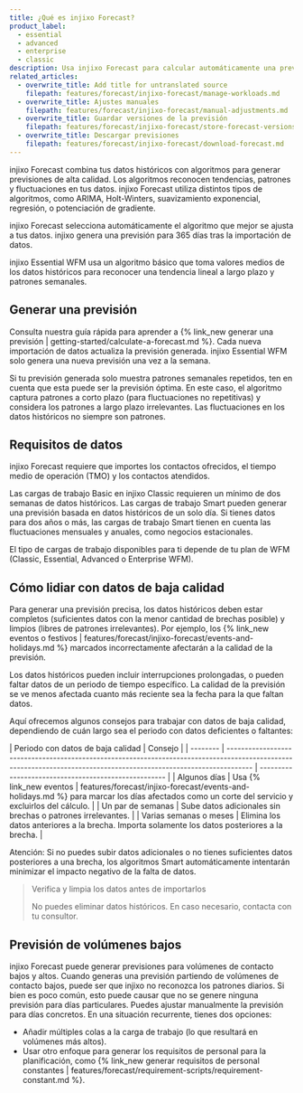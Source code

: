 ```yaml
---
title: ¿Qué es injixo Forecast?
product_label:
  - essential
  - advanced
  - enterprise
  - classic
description: Usa injixo Forecast para calcular automáticamente una previsión de volumen de contacto y TMO.
related_articles:
  - overwrite_title: Add title for untranslated source
    filepath: features/forecast/injixo-forecast/manage-workloads.md
  - overwrite_title: Ajustes manuales
    filepath: features/forecast/injixo-forecast/manual-adjustments.md
  - overwrite_title: Guardar versiones de la previsión
    filepath: features/forecast/injixo-forecast/store-forecast-versions.md
  - overwrite_title: Descargar previsiones
    filepath: features/forecast/injixo-forecast/download-forecast.md
---
```


injixo Forecast combina tus datos históricos con algoritmos para generar previsiones de alta calidad. Los algoritmos reconocen tendencias, patrones y fluctuaciones en tus datos. injixo Forecast utiliza distintos tipos de algoritmos, como ARIMA, Holt-Winters, suavizamiento exponencial, regresión, o potenciación de gradiente. 

injixo Forecast selecciona automáticamente el algoritmo que mejor se ajusta a tus datos. injixo genera una previsión para 365 días tras la importación de datos.

injixo Essential WFM usa un algoritmo básico que toma valores medios de los datos históricos para reconocer una tendencia lineal a largo plazo y patrones semanales.

## Generar una previsión

Consulta nuestra guía rápida para aprender a {% link_new generar una previsión | getting-started/calculate-a-forecast.md %}. Cada nueva importación de datos actualiza la previsión generada. injixo Essential WFM solo genera una nueva previsión una vez a la semana.

Si tu previsión generada solo muestra patrones semanales repetidos, ten en cuenta que esta puede ser la previsión óptima. En este caso, el algoritmo captura patrones a corto plazo (para fluctuaciones no repetitivas) y considera los patrones a largo plazo irrelevantes. Las fluctuaciones en los datos históricos no siempre son patrones.

## Requisitos de datos

injixo Forecast requiere que importes los contactos ofrecidos, el tiempo medio de operación (TMO) y los contactos atendidos.

Las cargas de trabajo Basic en injixo Classic requieren un mínimo de dos semanas de datos históricos. Las cargas de trabajo Smart pueden generar una previsión basada en datos históricos de un solo día. Si tienes datos para dos años o más, las cargas de trabajo Smart tienen en cuenta las fluctuaciones mensuales y anuales, como negocios estacionales.

El tipo de cargas de trabajo disponibles para ti depende de tu plan de WFM (Classic, Essential, Advanced o Enterprise WFM).

## Cómo lidiar con datos de baja calidad

Para generar una previsión precisa, los datos históricos deben estar completos (suficientes datos con la menor cantidad de brechas posible) y limpios (libres de patrones irrelevantes). Por ejemplo, los {% link_new eventos o festivos | features/forecast/injixo-forecast/events-and-holidays.md %} marcados incorrectamente afectarán a la calidad de la previsión.

Los datos históricos pueden incluir interrupciones prolongadas, o pueden faltar datos de un periodo de tiempo específico. La calidad de la previsión se ve menos afectada cuanto más reciente sea la fecha para la que faltan datos. 

Aquí ofrecemos algunos consejos para trabajar con datos de baja calidad, dependiendo de cuán largo sea el periodo con datos deficientes o faltantes:

| Periodo con datos de baja calidad     | Consejo                                                                                                                                                         |
| -------- | ------------------------------------------------------------------------------------------------------------------------------------------------------------------- | ---------------------------------------------------- |
| Algunos días | Usa {% link_new eventos | features/forecast/injixo-forecast/events-and-holidays.md %} para marcar los días afectados como un corte del servicio y excluirlos del cálculo.                                                    |
| Un par de semanas    | Sube datos adicionales sin brechas o patrones irrelevantes. |
| Varias semanas o meses  | Elimina los datos anteriores a la brecha. Importa solamente los datos posteriores a la brecha.                            |

Atención: Si no puedes subir datos adicionales o no tienes suficientes datos posteriores a una brecha, los algoritmos Smart automáticamente intentarán minimizar el impacto negativo de la falta de datos.

> Verifica y limpia los datos antes de importarlos
>
> No puedes eliminar datos históricos. En caso necesario, contacta con tu consultor.

## Previsión de volúmenes bajos

injixo Forecast puede generar previsiones para volúmenes de contacto bajos y altos. Cuando generas una previsión partiendo de volúmenes de contacto bajos, puede ser que injixo no reconozca los patrones diarios. Si bien es poco común, esto puede causar que no se genere ninguna previsión para días particulares. Puedes ajustar manualmente la previsión para días concretos. En una situación recurrente, tienes dos opciones:

- Añadir múltiples colas a la carga de trabajo (lo que resultará en volúmenes más altos).
- Usar otro enfoque para generar los requisitos de personal para la planificación, como {% link_new generar requisitos de personal constantes | features/forecast/requirement-scripts/requirement-constant.md %}.
